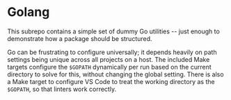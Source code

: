 Golang
======

This subrepo contains a simple set of dummy Go utilities -- just enough to
demonstrate how a package should be structured.

Go can be frustrating to configure universally; it depends heavily on path
settings being unique across all projects on a host. The included Make targets
configure the `$GOPATH` dynamically per run based on the current directory to
solve for this, without changing the global setting. There is also a Make target
to configure VS Code to treat the working directory as the `$GOPATH`, so that
linters work correctly.
